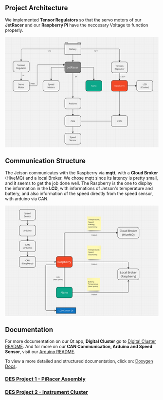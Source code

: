 
## Project Architecture

We implemented **Tensor Regulators** so that the servo motors of our **JetRacer** and our **Raspberry Pi** have the neccesary Voltage to function properly.

![Project Structure](ADR/structure.png)

## Communication Structure

The Jetson communicates with the Raspberry via **mqtt**, with a **Cloud Broker** (HiveMQ) and a local Broker. We chose mqtt since its latency is pretty small, and it seems to get the job done well. The Raspberry is the one to display the information in the **LCD**, with informations of Jetson's temperature and battery, and  also information of the speed directly from the speed sensor, with arduino via CAN.

![Communication structure](ADR/mqtt.png)

## Documentation

For more documentation on our Qt app, **Digital Cluster** go to [Digital Cluster README](/digital_cluster/README.md).
And for more on our **CAN Communication, Arduino and Speed Sensor**, visit our [Arduino README](/arduino/README_arduino.md).

To view a more detailed and structured documentation, click on:
[Doxygen Docs](https://seame-pt.github.io/DistributedEmbeddedSystems/).

### [DES Project 1 - PiRacer Assembly](https://github.com/SEA-ME/DES_PiRacer-Assembly)

### [DES Project 2 - Instrument Cluster](https://github.com/SEA-ME/DES_Instrument-Cluster)